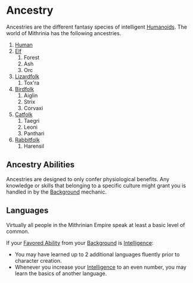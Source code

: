 # Ancestry

Ancestries are the different fantasy species of intelligent [Humanoids](../../Resources%20for%20GMs/Creatures/Creature%20Types/Humanoid.md). The world of Mithrinia has the following ancestries.

1. [Human](Human.md)
2. [Elf](Elf.md)
	1. Forest
	2. Ash
	3. Orc
3. [Lizardfolk](Lizardfolk.md)
	1. Tox'ra
4. [Birdfolk](Birdfolk.md)
	1. Aiglin
	2. Strix
	3. Corvaxi
5. [Catfolk](Catfolk.md)
	1. Taegri
	2. Leoni
	3. Panthari
6. [Rabbitfolk](Rabbitfolk.md)
	1. Harensil

## Ancestry Abilities

Ancestries are designed to only confer physiological benefits. Any knowledge or skills that belonging to a specific culture might grant you is handled in by the [Background](../Backgrounds/Background.md) mechanic.

## Languages

Virtually all people in the Mithrinian Empire speak at least a basic level of common.

If your [Favored Ability](../Backgrounds/Favored%20Ability.md) from your [Background](../Backgrounds/Background.md) is [Intelligence](../The%20Ability%20Scores/Intelligence.md):

- You may have learned up to 2 additional languages fluently prior to character creation.
- Whenever you increase your [Intelligence](../The%20Ability%20Scores/Intelligence.md) to an even number, you may learn the basics of another language.
